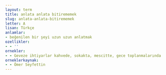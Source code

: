 ```yaml
---
layout: term
title: anlata anlata bitirememek
slug: anlata-anlata-bitirememek
letter: A
lisan: Türkçe
anlamlar:
- beğenilen bir şeyi uzun uzun anlatmak
ozellikler:
- - ''
ornekler:
- - Geveze ihtiyarlar kahvede, sokakta, mescitte, gece toplanmalarında hayal meyal tanıdıkları çocukluk arkadaşlarının faziletlerini, sofuluğunu anlata anlata bitiremezlerdi.
orneklerkaynak:
- - Ömer Seyfettin
---
```

